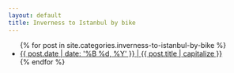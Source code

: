 ```yaml
---
layout: default
title: Inverness to Istanbul by bike
---
```


<ul>
{% for post in site.categories.inverness-to-istanbul-by-bike %}
<li><a href="{{ post.url }}">{{ post.date | date: '%B %d, %Y' }} | {{ post.title | capitalize }}</a></li>
{% endfor %}
</ul>

